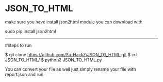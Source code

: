 # JSON_TO_HTML

make sure you have install json2html module you can download with 

sudo pip install json2html
****************************************************************

#steps to run

$ git clone https://github.com/Su-HackZ/JSON_TO_HTML.git 
$ cd JSON_TO_HTML/
$ python3 JSON_TO_HTML.py 


You can convert your file as well just simply rename your file with report.json and run.

